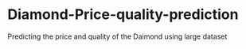 # Diamond-Price-quality-prediction
Predicting the price and quality of the Daimond using large dataset
